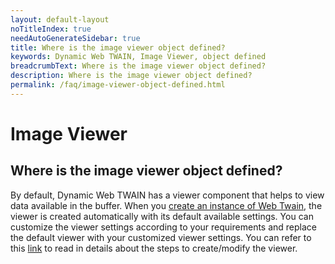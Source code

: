 ```yaml
---
layout: default-layout
noTitleIndex: true
needAutoGenerateSidebar: true
title: Where is the image viewer object defined?
keywords: Dynamic Web TWAIN, Image Viewer, object defined
breadcrumbText: Where is the image viewer object defined?
description: Where is the image viewer object defined?
permalink: /faq/image-viewer-object-defined.html
---
```


# Image Viewer

## Where is the image viewer object defined?

By default, Dynamic Web TWAIN has a viewer component that helps to view data available in the buffer. When you <a href="https://www.dynamsoft.com/web-twain/docs/indepth/features/initialize.html?ver=latest#creating-the-webtwain-instance" target="_blank">create an instance of Web Twain</a>, the viewer is created automatically with its default available settings. You can customize the viewer settings according to your requirements and replace the default viewer with your customized viewer settings.
You can refer to this <a href="https://www.dynamsoft.com/web-twain/docs/indepth/features/viewer.html?ver=latest#create-the-viewer" target="_blank">link</a> to read in details about the steps to create/modify the viewer.
